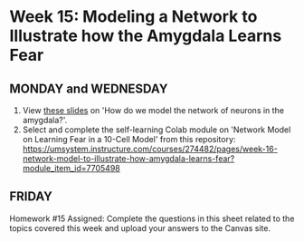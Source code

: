 # Week 15: Modeling a Network to Illustrate how the Amygdala Learns Fear

## MONDAY and WEDNESDAY

1. View [these slides]() on 'How do we model the network of neurons in the amygdala?'.
2. Select and complete the self-learning Colab module on 'Network Model on Learning Fear in a 10-Cell Model' from this repository: https://umsystem.instructure.com/courses/274482/pages/week-16-network-model-to-illustrate-how-amygdala-learns-fear?module_item_id=7705498

## FRIDAY 
Homework #15 Assigned: Complete the questions in this sheet related to the topics covered this week and upload your answers to the Canvas site.